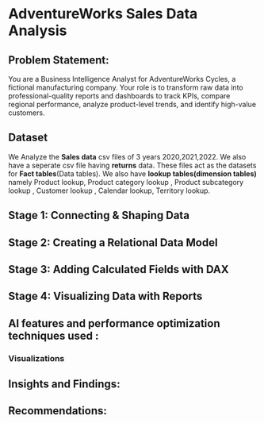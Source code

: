 # AdventureWorks Sales Data Analysis
## Problem Statement:
You are a Business Intelligence Analyst for AdventureWorks Cycles, a fictional manufacturing company. Your role is to transform raw data into professional-quality reports and dashboards to track KPIs, compare regional performance, analyze product-level trends, and identify high-value customers.
## Dataset
We Analyze the **Sales data** csv files of 3 years 2020,2021,2022. We also have a seperate csv file having **returns** data. These files act as the datasets for **Fact tables**(Data tables). 
We also have **lookup tables(dimension tables)** namely Product lookup, Product category lookup , Product subcategory lookup , Customer lookup , Calendar lookup, Territory lookup.
## Stage 1: Connecting & Shaping Data

## Stage 2: Creating a Relational Data Model

## Stage 3: Adding Calculated Fields with DAX

## Stage 4: Visualizing Data with Reports

## AI features and performance optimization techniques used : 

### Visualizations

## Insights and Findings:

## Recommendations:
